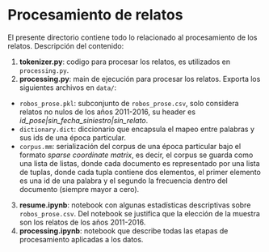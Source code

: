 # Procesamiento de relatos

El presente directorio contiene todo lo relacionado al procesamiento de los relatos. Descripción del contenido:

1. **tokenizer.py**: codigo para procesar los relatos,  es utilizados en `processing.py`.
2. **processing.py**: main de ejecución para procesar los relatos. Exporta los siguientes archivos en `data/`:
  - `robos_prose.pkl`: subconjunto de `robos_prose.csv`, solo considera relatos no nulos de los años 2011-2016, su header es *id_pose|sin_fecha_siniestro|sin_relato*.
  - `dictionary.dict`: diccionario que encapsula el mapeo entre palabras y sus ids de una época particular.
  - `corpus.mm`: serialización del corpus de una época particular bajo el formato *sparse coordinate matrix*, es decir, el corpus se guarda como una lista de listas, donde cada documento es representado por una lista de tuplas, donde cada tupla contiene dos elementos, el primer elemento es una id de una palabra y el segundo la frecuencia dentro del documento (siempre mayor a cero).
3. **resume.ipynb**: notebook con algunas estadísticas descriptivas sobre `robos_prose.csv`. Del notebook se justifica que la elección de la muestra son los relatos de los años 2011-2016.
4. **processing.ipynb**: notebook que describe todas las etapas de procesamiento aplicadas a los datos.
